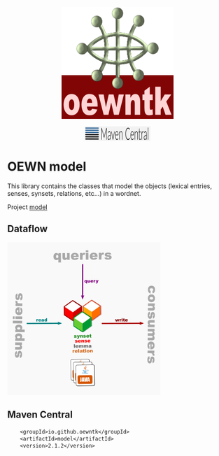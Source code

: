 <p align="center">
<img width="256" height="256" src="images/oewntk.png" alt="OEWNTK" alt="XEWN">
</p>
<p align="center">
<img width="150"src="images/mavencentral.png" alt="MavenCentral">
</p>

# OEWN model

This library contains the classes that model the objects (lexical entries, senses, synsets, relations, etc...) in a
wordnet.

Project [model](https://github.com/oewntk/model)

## Dataflow

![Dataflow](images/dataflow_model.png  "Dataflow")

## Maven Central

		<groupId>io.github.oewntk</groupId>
		<artifactId>model</artifactId>
		<version>2.1.2</version>
